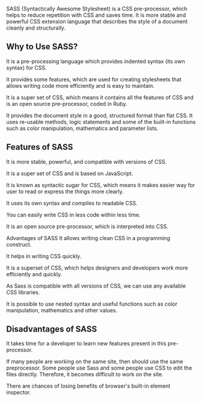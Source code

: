 SASS (Syntactically Awesome Stylesheet) is a CSS pre-processor, which helps to reduce repetition with CSS and saves time.
It is more stable and powerful CSS extension language that describes the style of a document cleanly and structurally.

## Why to Use SASS?

It is a pre-processing language which provides indented syntax (its own syntax) for CSS.

It provides some features, which are used for creating stylesheets that allows writing code more efficiently and is easy to maintain.

It is a super set of CSS, which means it contains all the features of CSS and is an open source pre-processor, coded in Ruby.

It provides the document style in a good, structured format than flat CSS. It uses re-usable methods, logic statements and some of the built-in functions such as color manipulation, mathematics and parameter lists.

## Features of SASS

It is more stable, powerful, and compatible with versions of CSS.

It is a super set of CSS and is based on JavaScript.

It is known as syntactic sugar for CSS, which means it makes easier way for user to read or express the things more clearly.

It uses its own syntax and compiles to readable CSS.

You can easily write CSS in less code within less time.

It is an open source pre-processor, which is interpreted into CSS.

Advantages of SASS
It allows writing clean CSS in a programming construct.

It helps in writing CSS quickly.

It is a superset of CSS, which helps designers and developers work more efficiently and quickly.

As Sass is compatible with all versions of CSS, we can use any available CSS libraries.

It is possible to use nested syntax and useful functions such as color manipulation, mathematics and other values.

## Disadvantages of SASS

It takes time for a developer to learn new features present in this pre-processor.

If many people are working on the same site, then should use the same preprocessor. Some people use Sass and some people use CSS to edit the files directly. Therefore, it becomes difficult to work on the site.

There are chances of losing benefits of browser's built-in element inspector.
